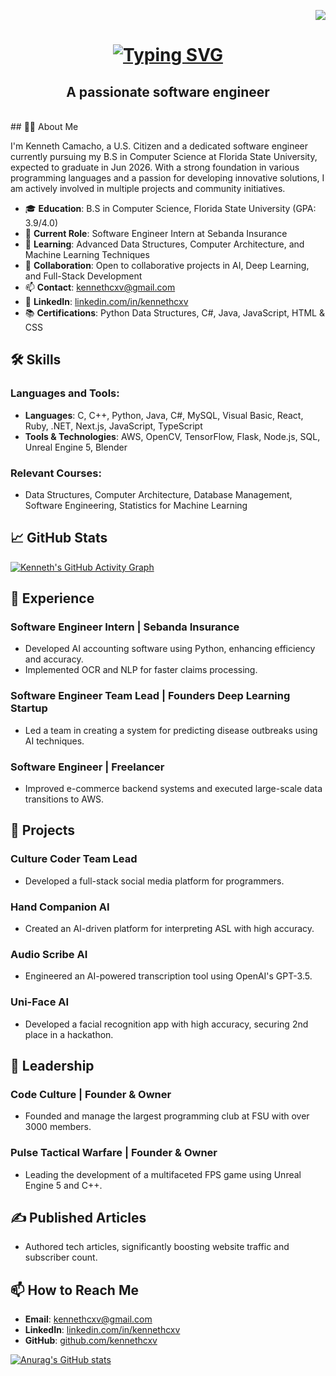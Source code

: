 <p align="right">
  <img src="https://visitor-badge.laobi.icu/badge?page_id=kennethcxv.visitor-badge&left_color=red&right_color=green&left_text=visitors">
</p>

<h1 align="center">
    <a href="https://git.io/typing-svg">
      <img src="https://readme-typing-svg.demolab.com?font=Fira+Code&size=40&duration=3500&pause=1000&color=008000&center=true&vCenter=true&random=false&width=500&lines=Hi+There!%F0%9F%91%8B;I'm+Kenneth+Camacho" alt="Typing SVG" />
    </a>
</h1>



<h2 align="center">A passionate software engineer</h2>
<br />
## 👨‍💻 About Me

I'm Kenneth Camacho, a U.S. Citizen and a dedicated software engineer currently pursuing my B.S in Computer Science at Florida State University, expected to graduate in Jun 2026. With a strong foundation in various programming languages and a passion for developing innovative solutions, I am actively involved in multiple projects and community initiatives.

- 🎓 **Education**: B.S in Computer Science, Florida State University (GPA: 3.9/4.0)
- 💼 **Current Role**: Software Engineer Intern at Sebanda Insurance
- 🌱 **Learning**: Advanced Data Structures, Computer Architecture, and Machine Learning Techniques
- 👯 **Collaboration**: Open to collaborative projects in AI, Deep Learning, and Full-Stack Development
- 📫 **Contact**: [kennethcxv@gmail.com](mailto:kennethcxv@gmail.com)
- 🔗 **LinkedIn**: [linkedin.com/in/kennethcxv](https://linkedin.com/in/kennethcxv)
- 📚 **Certifications**: Python Data Structures, C#, Java, JavaScript, HTML & CSS

## 🛠️ Skills

### Languages and Tools:
- **Languages**: C, C++, Python, Java, C#, MySQL, Visual Basic, React, Ruby, .NET, Next.js, JavaScript, TypeScript
- **Tools & Technologies**: AWS, OpenCV, TensorFlow, Flask, Node.js, SQL, Unreal Engine 5, Blender

### Relevant Courses:
- Data Structures, Computer Architecture, Database Management, Software Engineering, Statistics for Machine Learning

## 📈 GitHub Stats

[![Kenneth's GitHub Activity Graph](https://activity-graph.herokuapp.com/graph?username=kennethcxv&theme=xcode)](https://github.com/kennethcxv)

## 💼 Experience

### Software Engineer Intern | Sebanda Insurance
- Developed AI accounting software using Python, enhancing efficiency and accuracy.
- Implemented OCR and NLP for faster claims processing.

### Software Engineer Team Lead | Founders Deep Learning Startup
- Led a team in creating a system for predicting disease outbreaks using AI techniques.

### Software Engineer | Freelancer
- Improved e-commerce backend systems and executed large-scale data transitions to AWS.

## 🚀 Projects

### Culture Coder Team Lead
- Developed a full-stack social media platform for programmers.

### Hand Companion AI
- Created an AI-driven platform for interpreting ASL with high accuracy.

### Audio Scribe AI
- Engineered an AI-powered transcription tool using OpenAI's GPT-3.5.

### Uni-Face AI
- Developed a facial recognition app with high accuracy, securing 2nd place in a hackathon.

## 🌟 Leadership

### Code Culture | Founder & Owner
- Founded and manage the largest programming club at FSU with over 3000 members.

### Pulse Tactical Warfare | Founder & Owner
- Leading the development of a multifaceted FPS game using Unreal Engine 5 and C++.

## ✍️ Published Articles
- Authored tech articles, significantly boosting website traffic and subscriber count.

## 📫 How to Reach Me
- **Email**: [kennethcxv@gmail.com](mailto:kennethcxv@gmail.com)
- **LinkedIn**: [linkedin.com/in/kennethcxv](https://linkedin.com/in/kennethcxv)
- **GitHub**: [github.com/kennethcxv](https://github.com/kennethcxv)


[![Anurag's GitHub stats](https://github-readme-stats.vercel.app/api?username=kennethcxv)](https://github.com/anuraghazra/github-readme-stats)
